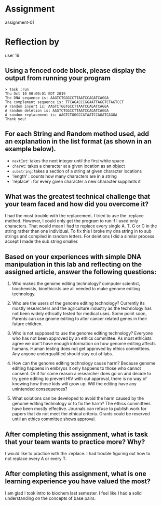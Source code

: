 # Assignment

assignment-01

# Reflection by

user 16

## Using a fenced code block, please display the output from running your program

```
> Task :run
Thu Oct 10 00:00:01 EDT 2019
The DNA sequence is: AAGTCTGGGCCTTAATCCAGATCAGGA
The complement sequence is: TTCAGACCCGGAATTAGGTCTAGTCCT
A random insert is: AAGTCTGGTGCCTTAATCCAGATCAGGA
A random deletion is: AAGTCTGGCCTTAATCCAGATCAGGA
A random replacement is: AAGTCTGGGCCATAATCCAGATCAGGA
Thank you!
```

## For each String and Random method used, add an explanation in the list format (as shown in an example below).

- `nextInt`: takes the next integer until the first white space
- `charAt`: takes a character at a given location as an object
- `substring`: takes a section of a string at given character locations
- 'length' : counts how many characters are in a string
- 'replace' : for every given character a new character supplants it

## What was the greatest technical challenge that your team faced and how did you overcome it?
I had the most trouble with the replacement. I tried to use the .replace method. However, I could only get the program to run if I used only characters. That would mean I had to replace every single A, T, G or C in the string rather than one individual. To fix this I broke my dna string in to sub strings and compiled in random letters. For deletions I did a similar process accept I made the sub string smaller.

## Based on your experiences with simple DNA manipulation in this lab and reflecting on the assigned article, answer the following questions:

1. Who makes the genome editing technology?
computer scientist, biochemists, bioethicists are all needed to make genome editing technology.

2. Who are the users of the genome editing technology?
Currently its mostly researchers and the agriculture industry as the technology has not been widely ethically tested for medical uses. Some point soon, Parents can use gnome editing to alter cancer related genes in their future children.

3. Who is not supposed to use the genome editing technology?
Everyone who has not been approved by an ethics committee. As most ethicists agree we don't have enough information on how genome editing affects humans. Human testing does not get approved by ethics committees. Any anyone underqualified should stay out of labs.
4. How can the genome editing technology cause harm?
Because genome editing happens in embryos it only happens to those who cannot consent. Or if for some reason a researcher does go on and decide to try gene editing to prevent HIV with out approval, there is no way of knowing how those kids will grow up. Will the editing have any unintended consequences?

5. What solutions can be developed to avoid the harm caused by the genome editing technology or to fix the harm?
The ethics committees have been mostly effective. Journals can refuse to publish work for papers that do not meet the ethical criteria. Grants could be reserved until an ethics committee shows approval.

## After completing this assignment, what is task that your team wants to practice more? Why?
I would like to practice with the .replace. I had trouble figuring out how to not replace every A or every T.

## After completing this assignment, what is one learning experience you have valued the most?
I am glad I took intro to biochem last semester. I feel like I had a solid understanding on the concepts of base pairs.
